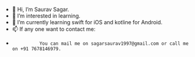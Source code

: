 - 👋 Hi, I’m Saurav Sagar.
- 👀 I’m interested in learning.
- 🌱 I’m currently learning swift for iOS and kotline for Android.
- 📫 If any one want to contact me:
-               You can mail me on sagarsaurav1997@gmail.com or call me on +91 7678146979.

<!---
ss26690/ss26690 is a ✨ special ✨ repository because its `README.md` (this file) appears on your GitHub profile.
You can click the Preview link to take a look at your changes.
--->
